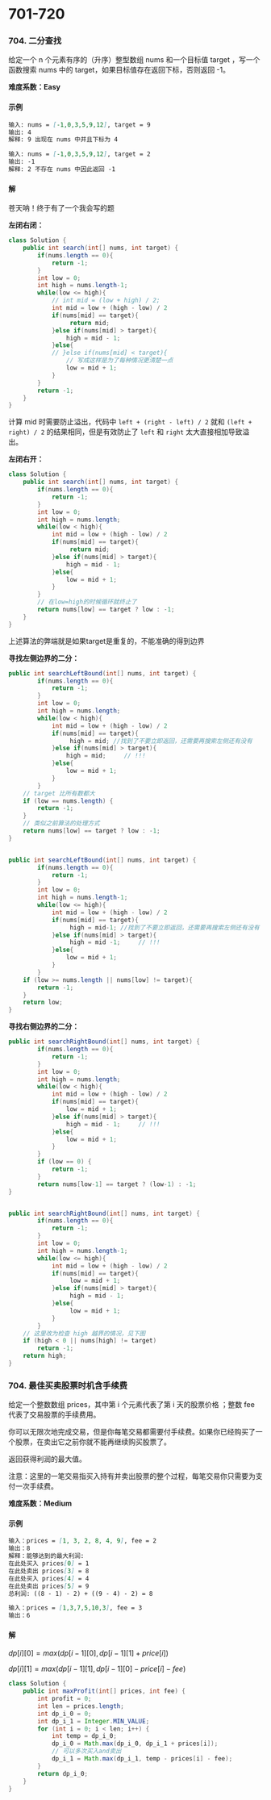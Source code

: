 # 701-720

### 704. 二分查找

给定一个 n 个元素有序的（升序）整型数组 nums 和一个目标值 target  ，写一个函数搜索 nums 中的 target，如果目标值存在返回下标，否则返回 -1。

**难度系数：Easy**

#### 示例

```markdown
输入: nums = [-1,0,3,5,9,12], target = 9
输出: 4
解释: 9 出现在 nums 中并且下标为 4

输入: nums = [-1,0,3,5,9,12], target = 2
输出: -1
解释: 2 不存在 nums 中因此返回 -1
```

#### 解

苍天呐！终于有了一个我会写的题

**左闭右闭：**

```java
class Solution {
    public int search(int[] nums, int target) {
        if(nums.length == 0){
            return -1;
        }
        int low = 0;
        int high = nums.length-1;
        while(low <= high){
            // int mid = (low + high) / 2;
            int mid = low + (high - low) / 2
            if(nums[mid] == target){
                 return mid;
            }else if(nums[mid] > target){
                high = mid - 1;
            }else{
            // }else if(nums[mid] < target){
            	// 写成这样是为了每种情况更清楚一点
                low = mid + 1;
            }
        }
        return -1;
    }
}
```

计算 mid 时需要防止溢出，代码中 `left + (right - left) / 2` 就和 `(left + right) / 2` 的结果相同，但是有效防止了 `left` 和 `right` 太大直接相加导致溢出。

**左闭右开：**

```java
class Solution {
    public int search(int[] nums, int target) {
        if(nums.length == 0){
            return -1;
        }
        int low = 0;
        int high = nums.length;
        while(low < high){
            int mid = low + (high - low) / 2
            if(nums[mid] == target){
                 return mid;
            }else if(nums[mid] > target){
                high = mid - 1;
            }else{
                low = mid + 1;
            }
        }
        // 在low=high的时候循环就终止了
        return nums[low] == target ? low : -1;
    }
}
```

上述算法的弊端就是如果target是重复的，不能准确的得到边界



**寻找左侧边界的二分：**

```java
public int searchLeftBound(int[] nums, int target) {
        if(nums.length == 0){
            return -1;
        }
        int low = 0;
        int high = nums.length;
        while(low < high){
            int mid = low + (high - low) / 2
            if(nums[mid] == target){
                 high = mid; //找到了不要立即返回，还需要再搜索左侧还有没有
            }else if(nums[mid] > target){
                high = mid;		// !!!
            }else{
                low = mid + 1;
            }
        }
    // target 比所有数都大
	if (low == nums.length) {
        return -1;
    }
    // 类似之前算法的处理方式
	return nums[low] == target ? low : -1;
}


public int searchLeftBound(int[] nums, int target) {
        if(nums.length == 0){
            return -1;
        }
        int low = 0;
        int high = nums.length-1;
        while(low <= high){
            int mid = low + (high - low) / 2
            if(nums[mid] == target){
                 high = mid-1; //找到了不要立即返回，还需要再搜索左侧还有没有
            }else if(nums[mid] > target){
                 high = mid -1;		// !!!
            }else{
                low = mid + 1;
            }
        }
    if (low >= nums.length || nums[low] != target){
    	return -1;
    }
	return low;
}
```



**寻找右侧边界的二分：**

```java
public int searchRightBound(int[] nums, int target) {
        if(nums.length == 0){
            return -1;
        }
        int low = 0;
        int high = nums.length;
        while(low < high){
            int mid = low + (high - low) / 2
            if(nums[mid] == target){
            	low = mid + 1;
            }else if(nums[mid] > target){
                high = mid - 1;		// !!!
            }else{
                low = mid + 1;
            }
        }
        if (low == 0) {
            return -1;
        }
        return nums[low-1] == target ? (low-1) : -1;
}


public int searchRightBound(int[] nums, int target) {
        if(nums.length == 0){
            return -1;
        }
        int low = 0;
        int high = nums.length-1;
        while(low <= high){
            int mid = low + (high - low) / 2
            if(nums[mid] == target){
                 low = mid + 1;
            }else if(nums[mid] > target){
                 high = mid - 1;	
            }else{
                 low = mid + 1;
            }
        }
	// 这里改为检查 high 越界的情况，见下图
    if (high < 0 || nums[high] != target)
        return -1;
    return high;
}
```



### 704. 最佳买卖股票时机含手续费

给定一个整数数组 prices，其中第 i 个元素代表了第 i 天的股票价格 ；整数 fee 代表了交易股票的手续费用。

你可以无限次地完成交易，但是你每笔交易都需要付手续费。如果你已经购买了一个股票，在卖出它之前你就不能再继续购买股票了。

返回获得利润的最大值。

注意：这里的一笔交易指买入持有并卖出股票的整个过程，每笔交易你只需要为支付一次手续费。

**难度系数：Medium**

#### 示例

```markdown
输入：prices = [1, 3, 2, 8, 4, 9], fee = 2
输出：8
解释：能够达到的最大利润:  
在此处买入 prices[0] = 1
在此处卖出 prices[3] = 8
在此处买入 prices[4] = 4
在此处卖出 prices[5] = 9
总利润: ((8 - 1) - 2) + ((9 - 4) - 2) = 8

输入：prices = [1,3,7,5,10,3], fee = 3
输出：6
```

#### 解

$dp[i][0] = max(dp[i-1][0], dp[i-1][1] + price[i])$

$dp[i][1] = max(dp[i-1][1], dp[i-1][0] - price[i] - fee)$

```java
class Solution {
    public int maxProfit(int[] prices, int fee) {
        int profit = 0;
        int len = prices.length;
        int dp_i_0 = 0;
        int dp_i_1 = Integer.MIN_VALUE;
        for (int i = 0; i < len; i++) {
            int temp = dp_i_0;
            dp_i_0 = Math.max(dp_i_0, dp_i_1 + prices[i]);
            // 可以多次买入and卖出
            dp_i_1 = Math.max(dp_i_1, temp - prices[i] - fee);
        }
        return dp_i_0;
    }
}
```



